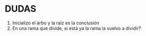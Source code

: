 # DUDAS
1. Inicializo el árbo y la raiz es la conclusión
2. En una rama que divide, si está ya la rama la vuelvo a dividir?

